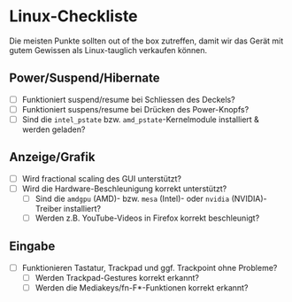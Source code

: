 # Linux-Checkliste

Die meisten Punkte sollten out of the box zutreffen, damit wir das Gerät mit gutem Gewissen als Linux-tauglich verkaufen können.

## Power/Suspend/Hibernate

- [ ] Funktioniert suspend/resume bei Schliessen des Deckels?
- [ ] Funktioniert suspens/resume bei Drücken des Power-Knopfs?
- [ ] Sind die `intel_pstate` bzw. `amd_pstate`-Kernelmodule installiert & werden geladen?

## Anzeige/Grafik

- [ ] Wird fractional scaling des GUI unterstützt?
- [ ] Wird die Hardware-Beschleunigung korrekt unterstützt?
    - [ ] Sind die `amdgpu` (AMD)- bzw. `mesa` (Intel)- oder `nvidia` (NVIDIA)-Treiber installiert?
    - [ ] Werden z.B. YouTube-Videos in Firefox korrekt beschleunigt?

## Eingabe

- [ ] Funktionieren Tastatur, Trackpad und ggf. Trackpoint ohne Probleme?
    - [ ] Werden Trackpad-Gestures korrekt erkannt?
    - [ ] Werden die Mediakeys/fn-F*-Funktionen korrekt erkannt?

